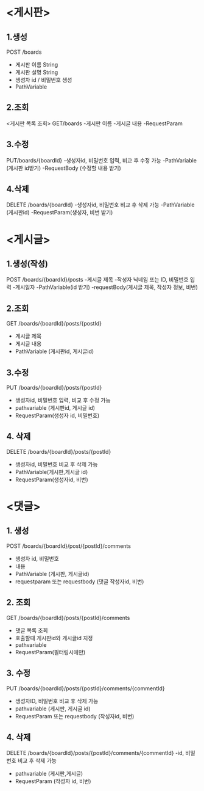 # <게시판>
## 1.생성
POST /boards
- 게시판 이름 String
- 게시판 설명 String
- 생성자 id / 비밀번호 생성
- PathVariable

## 2.조회
<게시판 목록 조회>
GET/boards
-게시판 이름
-게시글 내용
-RequestParam

## 3.수정
PUT/boards/{boardId}
-생성자id, 비밀번호 입력, 비교 후 수정 가능
-PathVariable (게시판 id받기)
-RequestBody (수정할 내용 받기)

## 4.삭제
DELETE /boards/{boardId}
-생성자id, 비밀번호 비교 후 삭제 가능
-PathVariable (게시판id)
-RequestParam(생성자, 비번 받기)

# <게시글>
## 1.생성(작성)
POST /boards/{boardId}/posts
-게시글 제목
-작성자 닉네임 또는 ID, 비밀번호 입력
-게시일자
-PathVariable(id 받기)
-requestBody(게시글 제목, 작성자 정보, 비번)

## 2.조회
GET /boards/{boardId}/posts/{postId}
- 게시글 제목
- 게시글 내용
- PathVariable (게시판id, 게시글id)

## 3.수정
PUT /boards/{boardId}/posts/{postId}
- 생성자id, 비밀번호 입력, 비교 후 수정 가능
- pathvariable (게시판id, 게시글 id)
- RequestParam(생성자 id, 비밀번호)

## 4. 삭제
DELETE /boards/{boardId}/posts/{postId}
- 생성자id, 비밀번호 비교 후 삭제 가능
- PathVariable(게시판,게시글 id)
- RequestParam(생성자id, 비번)

# <댓글>
## 1. 생성
POST /boards/{boardId}/post/{postId}/comments
- 생성자 id, 비밀번호 
- 내용
- PathVariable (게시판, 게시글id)
- requestparam 또는 requestbody (댓글 작성자id, 비번)

## 2. 조회
GET /boards/{boardId}/posts/{postId}/comments
- 댓글 목록 조회
- 호출할때 게시판id와 게시글id 지정
- pathvariable 
- RequestParam(필터링시에만)

## 3. 수정
PUT /boards/{boardId}/posts/{postId}/comments/{commentId}
- 생성자ID, 비밀번호 비교 후 삭제 가능
- pathvariable (게시판, 게시글 id)
- RequestParam 또는 requestbody (작성자id, 비번)

## 4. 삭제
DELETE /boards/{boardId}/posts/{postId}/comments/{commentId}
-id, 비밀번호 비교 후 삭제 가능
- pathvariable (게시판,게시글)
- RequestParam (작성자 id, 비번)





